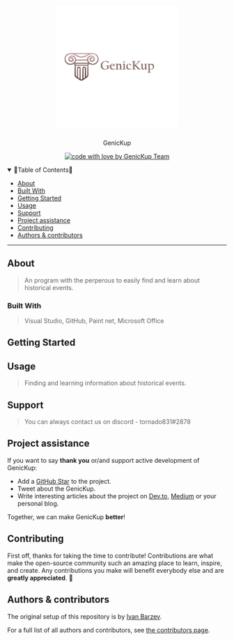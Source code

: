 <h1 align="center">
  <a href="https://github.com/IVBarzev19/GenicKup">
    <img src="logo.png" alt="Logo" witdh="284" height="280" alt="logo">
  </a>
</h1>
<div align="center">
  GenicKup
</div>

<div align="center">


[![code with love by GenicKup Team](https://img.shields.io/badge/%3C%2F%3E%20with%20%E2%99%A5%20by-PCT-ff1414.svg?style=flat-square)](https://www.youtube.com/watch?v=HIcSWuKMwOw)
</div>

<details open="open">
<summary>📗Table of Contents📘</summary>

- [About](#about)
- [Built With](#built-with)
- [Getting Started](#getting-started)
- [Usage](#usage)
- [Support](#support)
- [Project assistance](#project-assistance)
- [Contributing](#contributing)
- [Authors & contributors](#authors--contributors)

</details>

---

## About

> An program with the perperous to easily find and learn about historical events.

### Built With

> Visual Studio, GitHub, Paint net, Microsoft Office

## Getting Started

## Usage

> Finding and learning information about historical events.

## Support

> You can always contact us on discord - tornado831#2878

## Project assistance

If you want to say **thank you** or/and support active development of GenicKup:

- Add a [GitHub Star](https://github.com/IVBarzev19/GenicKup) to the project.
- Tweet about the GenicKup.
- Write interesting articles about the project on [Dev.to](https://dev.to/), [Medium](https://medium.com/) or your personal blog.

Together, we can make GenicKup **better**!

## Contributing

First off, thanks for taking the time to contribute! Contributions are what make the open-source community such an amazing place to learn, inspire, and create. Any contributions you make will benefit everybody else and are **greatly appreciated**. 🙏


## Authors & contributors

The original setup of this repository is by [Ivan Barzev](https://github.com/IVBarzev19).

For a full list of all authors and contributors, see [the contributors page](https://github.com/IVBarzev19/GenicKup).


